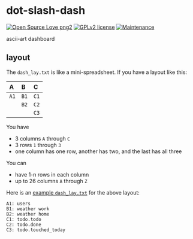 # dot-slash-dash

[![Open Source Love png2](https://badges.frapsoft.com/os/v2/open-source.png?v=103)](https://github.com/ellerbrock/open-source-badges/)
[![GPLv2 license](https://img.shields.io/badge/License-GPLv2-blue.svg)](https://github.com/chicks-net/dot-slash-dash/blob/master/LICENSE)
[![Maintenance](https://img.shields.io/badge/Maintained%3F-yes-green.svg)](https://github.com/chicks-net/dot-slash-dash/graphs/commit-activity)

ascii-art dashboard

## layout

The `dash_lay.txt` is like a mini-spreadsheet.  If you have a layout like this:

| A | B | C |
| :-- | :-- | :-- |
| `A1` |  `B1` |  `C1` |
|  |  `B2` |  `C2` |
|  |   |  `C3` |

You have

* 3 columns `A` through `C`
* 3 rows `1` through `3`
* one column has one row, another has two, and the last has all three

You can

* have 1-n rows in each column
* up to 26 columns `A` through `Z`

Here is an [example `dash_lay.txt`](dash_lay.txt) for the above layout:

```
A1: users
B1: weather work
B2: weather home
C1: todo.todo
C2: todo.done
C3: todo.touched_today
```

